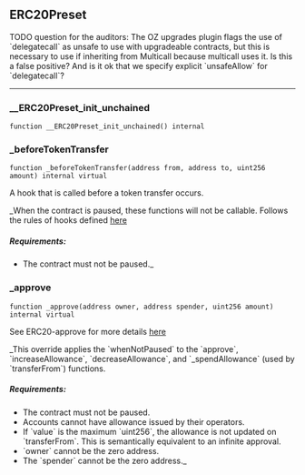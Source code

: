 ## ERC20Preset


TODO question for the auditors:
The OZ upgrades plugin flags the use of &#x60;delegatecall&#x60; as unsafe to use with upgradeable contracts,
but this is necessary to use if inheriting from Multicall because multicall uses it.
Is this a false positive? And is it ok that we specify explicit &#x60;unsafeAllow&#x60; for &#x60;delegatecall&#x60;?




---

### __ERC20Preset_init_unchained

```solidity
function __ERC20Preset_init_unchained() internal
```






### _beforeTokenTransfer

```solidity
function _beforeTokenTransfer(address from, address to, uint256 amount) internal virtual
```

A hook that is called before a token transfer occurs.

_When the contract is paused, these functions will not be callable. Follows the rules of hooks defined
[here](https://docs.openzeppelin.com/contracts/4.x/extending-contracts#rules_of_hooks)

##### Requirements:

- The contract must not be paused._



### _approve

```solidity
function _approve(address owner, address spender, uint256 amount) internal virtual
```

See ERC20-approve for more details [here](
https://docs.openzeppelin.com/contracts/4.x/api/token/erc20#ERC20-approve-address-uint256-)

_This override applies the &#x60;whenNotPaused&#x60; to the &#x60;approve&#x60;, &#x60;increaseAllowance&#x60;, &#x60;decreaseAllowance&#x60;,
and &#x60;_spendAllowance&#x60; (used by &#x60;transferFrom&#x60;) functions.

##### Requirements:

- The contract must not be paused.
- Accounts cannot have allowance issued by their operators.
- If &#x60;value&#x60; is the maximum &#x60;uint256&#x60;, the allowance is not updated on &#x60;transferFrom&#x60;. This is semantically
equivalent to an infinite approval.
- &#x60;owner&#x60; cannot be the zero address.
- The &#x60;spender&#x60; cannot be the zero address._






